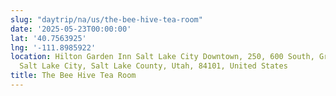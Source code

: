 ```yaml
---
slug: "daytrip/na/us/the-bee-hive-tea-room"
date: '2025-05-23T00:00:00'
lat: '40.7563925'
lng: '-111.8985922'
location: Hilton Garden Inn Salt Lake City Downtown, 250, 600 South, Granary District,
  Salt Lake City, Salt Lake County, Utah, 84101, United States
title: The Bee Hive Tea Room
---
```



